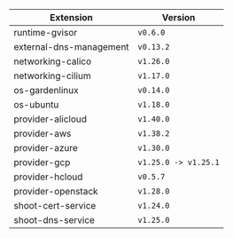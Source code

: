| Extension      |  Version | 
| ----------- | ----------- |
|runtime-gvisor|```v0.6.0```|
|external-dns-management|```v0.13.2```|
|networking-calico|```v1.26.0```|
|networking-cilium|```v1.17.0```|
|os-gardenlinux|```v0.14.0```|
|os-ubuntu|```v1.18.0```|
|provider-alicloud|```v1.40.0```|
|provider-aws|```v1.38.2```|
|provider-azure|```v1.30.0```|
|provider-gcp|```v1.25.0 -> v1.25.1```|
|provider-hcloud|```v0.5.7```|
|provider-openstack|```v1.28.0```|
|shoot-cert-service|```v1.24.0```|
|shoot-dns-service|```v1.25.0```|
